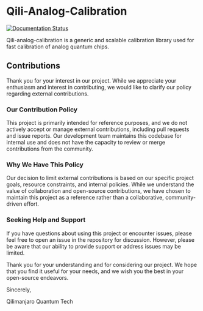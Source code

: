 # Qili-Analog-Calibration

[![Documentation Status](https://readthedocs.org/projects/qililab/badge/?version=latest)](https://qaas.readthedocs.io/projects/qililab/en/latest/?badge=latest)

Qili-analog-calibration is a generic and scalable calibration library used for fast calibration of analog quantum chips.

## Contributions

Thank you for your interest in our project. While we appreciate your enthusiasm and interest in contributing, we would like to clarify our policy regarding external contributions.

### Our Contribution Policy

This project is primarily intended for reference purposes, and we do not actively accept or manage external contributions, including pull requests and issue reports. Our development team maintains this codebase for internal use and does not have the capacity to review or merge contributions from the community.

### Why We Have This Policy

Our decision to limit external contributions is based on our specific project goals, resource constraints, and internal policies. While we understand the value of collaboration and open-source contributions, we have chosen to maintain this project as a reference rather than a collaborative, community-driven effort.

### Seeking Help and Support

If you have questions about using this project or encounter issues, please feel free to open an issue in the repository for discussion. However, please be aware that our ability to provide support or address issues may be limited.

Thank you for your understanding and for considering our project. We hope that you find it useful for your needs, and we wish you the best in your open-source endeavors.

Sincerely,

Qilimanjaro Quantum Tech
